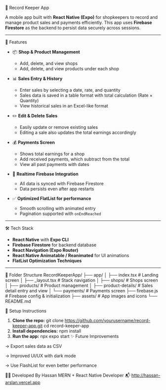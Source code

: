 📱 Record Keeper App

A mobile app built with **React Native (Expo)** for shopkeepers to record and manage product sales and payments efficiently. This app uses **Firebase Firestore** as the backend to persist data securely across sessions.

---

🚀 Features

- 📦 **Shop & Product Management**
  - Add, delete, and view shops
  - Add, delete, and view products under each shop

- 📊 **Sales Entry & History**
  - Enter sales by selecting a date, rate, and quantity
  - Sales data is saved in a table format with total calculation (Rate × Quantity)
  - View historical sales in an Excel-like format

- ✏️ **Edit & Delete Sales**
  - Easily update or remove existing sales
  - Editing a sale also updates the total earnings accordingly

- 💰 **Payments Screen**
  - Shows total earnings for a shop
  - Add received payments, which subtract from the total
  - View all past payments with dates

- 🔄 **Realtime Firebase Integration**
  - All data is synced with Firebase Firestore
  - Data persists even after app restarts

- ✅ **Optimized FlatList for performance**
  - Smooth scrolling with animated entry
  - Pagination supported with `onEndReached`

---

🛠️ Tech Stack

- **React Native** with **Expo CLI**
- **Firebase Firestore** for backend database
- **React Navigation (Expo Router)**
- **React Native Animatable / Reanimated** for UI animations
- **FlatList Optimization Techniques**

---

📂 Folder Structure
RecordKeeperApp/ ├── app/ │ ├── index.tsx # Landing screen │ ├── _layout.tsx # Stack navigation │ ├── shops/ # Shops screen │ ├── products/ # Product management │ ├── product-details/ # Sales detail entry and view │ └── payments/ # Payments screen ├── firebase.js # Firebase config & initialization ├── assets/ # App images and icons └── README.md

🧪 Setup Instructions

1. **Clone the repo:**
   git clone https://github.com/yourusername/record-keeper-app.git
   cd record-keeper-app
2. **Install dependencies:**
   npm install
3. **Run the app:**
   npx expo start
✨ Future Improvements

-> Export sales data as CSV

-> Improved UI/UX with dark mode

-> Use FlashList for even better performance

🧑‍💻 Developed By
Hassan
MERN + React Native Developer
📬 http://hassan-arslan.vercel.app
